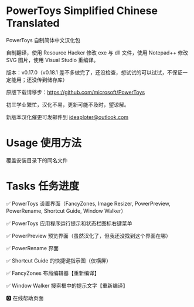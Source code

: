 # PowerToys Simplified Chinese Translated

PowerToys 自制简体中文汉化包

自制翻译，使用 Resource Hacker 修改 exe 与 dll 文件，使用 Notepad++ 修改 SVG 图片，使用 Visual Studio 重编译。

版本：v0.17.0（v0.18.1 差不多做完了，还没检查，想试试的可以试试，不保证一定能用；还没传到储存库）

原版下载请移步：https://github.com/microsoft/PowerToys

初三学业繁忙，汉化不易，更新可能不及时，望谅解。

新版本汉化催更可发邮件到 ideaploter@outlook.com

# Usage 使用方法

覆盖安装目录下的同名文件

# Tasks 任务进度

✅ PowerToys 设置界面（FancyZones, Image Resizer, PowerPreview, PowerRename, Shortcut Guide, Window Walker）

✅ PowerToys 应用程序运行提示和状态栏图标右键菜单

✅ PowerPreview 预览界面（虽然汉化了，但我还没找到这个界面在哪）

✅ PowerRename 界面

✅ Shortcut Guide 的快捷键指示图（仅横屏）

✅ FancyZones 布局编辑器【重新编译】

✅ Window Walker 搜索框中的提示文字【重新编译】

🅾 在线帮助页面
